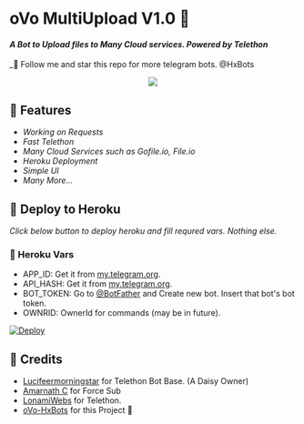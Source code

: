 # oVo MultiUpload V1.0 👀

#### _A Bot to Upload files to Many Cloud services. Powered by Telethon_

_🎯 Follow me and star this repo for more telegram bots. @HxBots

<p align="center">
  <img src="https://telegra.ph/file/61f3065220dbbbcc6943e.jpg">
</p>

## 🚩 Features
- *Working on Requests*
- *Fast Telethon*
- *Many Cloud Services such as Gofile.io, File.io*
- *Heroku Deployment*
- *Simple UI*
- *Many More...*

## 🚩 Deploy to Heroku

*_Click below button to deploy heroku and fill requred vars. Nothing else._*

### 💫 Heroku Vars
 - APP_ID: Get it from [my.telegram.org](https://my.telegram.org).
 - API_HASH: Get it from [my.telegram.org](https://my.telegram.org).
 - BOT_TOKEN: Go to [@BotFather](https://telegram.me/botfather) and Create new bot. Insert that bot's bot token.
 - OWNRID: OwnerId for commands (may be in future).

[![Deploy](https://www.herokucdn.com/deploy/button.svg)](https://heroku.com/deploy?)

## 🚩 Credits
- [Lucifeermorningstar](https://github.com/lucifeermorningstar) for Telethon Bot Base. (A Daisy Owner)
- [Amarnath C](https://github.com/AmarnathCJD) for Force Sub
- [LonamiWebs](https://github.com/LonamiWebs) for Telethon.
- [oVo-HxBots](https://github.com/oVo-HxBots) for this Project 🤪

